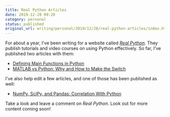 ```yaml
---
title: Real Python Articles
date: 2019-12-28 09:20
category: personal
status: published
original_url: writing/personal/2019/12/28/real-python-articles/index.html
---
```


For about a year, I've been writing for a website called [_Real Python_](https://realpython.com). They publish tutorials and video courses on using Python effectively. So far, I've published two articles with them:

* [Defining Main Functions in Python](https://realpython.com/python-main-function)
* [MATLAB vs Python: Why and How to Make the Switch](https://realpython.com/matlab-vs-python)

I've also help edit a few articles, and one of those has been published as well:

* [NumPy, SciPy, and Pandas: Correlation With Python](https://realpython.com/numpy-scipy-pandas-correlation-python/)

Take a look and leave a comment on _Real Python_. Look out for more content coming soon!
